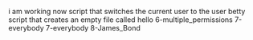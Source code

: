 i am working now
script that switches the current user to the user betty
script that creates an empty file called hello
6-multiple_permissions
7-everybody
7-everybody
8-James_Bond
